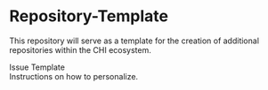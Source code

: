 # Repository-Template
This repository will serve as a template for the creation of additional repositories within the CHI ecosystem.  

Issue Template  
Instructions on how to personalize.


